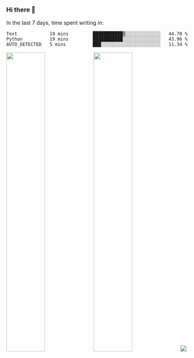 ### Hi there 👋

In the last 7 days, time spent writing in:

<!--START_SECTION:waka-->

```text
Text            19 mins         ███████████▒░░░░░░░░░░░░░   44.70 %
Python          19 mins         ███████████░░░░░░░░░░░░░░   43.96 %
AUTO_DETECTED   5 mins          ███░░░░░░░░░░░░░░░░░░░░░░   11.34 %
```

<!--END_SECTION:waka-->

<img src="https://wakatime.com/share/@jimtje/5d0c92de-08f8-4a72-8f2f-6a9693d1e318.svg" width=45% height=45%> <img src="https://wakatime.com/share/@jimtje/501498ae-bda5-4da7-a89d-b40bcdd5556d.svg" width=45% height=45%>
![](https://hit.yhype.me/github/profile?user_id=43537315)
